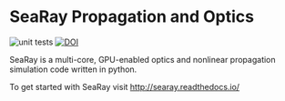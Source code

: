 # SeaRay Propagation and Optics

![unit tests](https://github.com/USNavalResearchLaboratory/searay/actions/workflows/conda-ci.yml/badge.svg)
[![DOI](https://zenodo.org/badge/DOI/10.5281/zenodo.4020488.svg)](https://doi.org/10.5281/zenodo.4020488)

SeaRay is a multi-core, GPU-enabled optics and nonlinear propagation simulation code written in python.

To get started with SeaRay visit http://searay.readthedocs.io/
